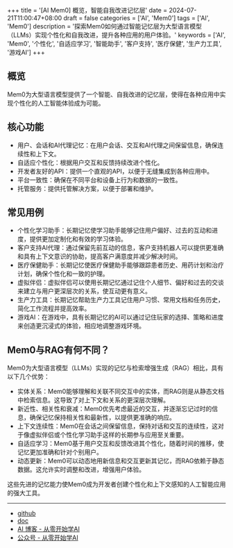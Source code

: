+++
title = '[AI Mem0] 概览，智能自我改进记忆层'
date = 2024-07-21T11:00:47+08:00
draft = false
categories = ['AI', 'Mem0']
tags = ['AI', 'Mem0']
description = '探索Mem0如何通过智能记忆层为大型语言模型（LLMs）实现个性化和自我改进，提升各种应用的用户体验。'
keywords = ['AI', 'Mem0', '个性化', '自适应学习', '智能助手', '客户支持', '医疗保健', '生产力工具', '游戏AI']
+++

## 概览
Mem0为大型语言模型提供了一个智能、自我改进的记忆层，使得在各种应用中实现个性化的人工智能体验成为可能。

## 核心功能
- 用户、会话和AI代理记忆：在用户会话、交互和AI代理之间保留信息，确保连续性和上下文。
- 自适应个性化：根据用户交互和反馈持续改进个性化。
- 开发者友好的API：提供一个直观的API，以便于无缝集成到各种应用中。
- 平台一致性：确保在不同平台和设备上行为和数据的一致性。
- 托管服务：提供托管解决方案，以便于部署和维护。

## 常见用例
- 个性化学习助手：长期记忆使学习助手能够记住用户偏好、过去的互动和进度，提供更加定制化和有效的学习体验。
- 客户支持AI代理：通过保留先前互动的信息，客户支持机器人可以提供更准确和具有上下文意识的协助，提高客户满意度并减少解决时间。
- 医疗保健助手：长期记忆使医疗保健助手能够跟踪患者历史、用药计划和治疗计划，确保个性化和一致的护理。
- 虚拟伴侣：虚拟伴侣可以使用长期记忆通过记住个人细节、偏好和过去的交谈来建立与用户更深层次的关系，使互动更有意义。
- 生产力工具：长期记忆帮助生产力工具记住用户习惯、常用文档和任务历史，简化工作流程并提高效率。
- 游戏AI：在游戏中，具有长期记忆的AI可以通过记住玩家的选择、策略和进度来创造更沉浸式的体验，相应地调整游戏环境。

## Mem0与RAG有何不同？
Mem0为大型语言模型（LLMs）实现的记忆与检索增强生成（RAG）相比，具有以下几个优势：

- 实体关系：Mem0能够理解和关联不同交互中的实体，而RAG则是从静态文档中检索信息。这导致了对上下文和关系的更深层次理解。
- 新近性、相关性和衰减：Mem0优先考虑最近的交互，并逐渐忘记过时的信息，确保记忆保持相关性和最新性，以提供更准确的响应。
- 上下文连续性：Mem0在会话之间保留信息，保持对话和交互的连续性，这对于像虚拟伴侣或个性化学习助手这样的长期参与应用至关重要。
- 自适应学习：Mem0基于用户交互和反馈改进其个性化，随着时间的推移，使记忆更加准确和针对个别用户。
- 动态更新：Mem0可以动态地用新信息和交互更新其记忆，而RAG依赖于静态数据。这允许实时调整和改进，增强用户体验。

这些先进的记忆能力使Mem0成为开发者创建个性化和上下文感知的人工智能应用的强大工具。

---

- [github](https://github.com/mem0ai/mem0)
- [doc](https://docs.mem0.ai/overview)
- [AI 博客 - 从零开始学AI](https://ai-blog.aihub2022.top/zh/post/ai-mem0-intro/)
- [公众号 - 从零开始学AI](https://mp.weixin.qq.com/s?__biz=MzA3MDIyNTgzNA==&mid=2649977639&idx=1&sn=f57cc58a2dbd97bfb87af7deafa5ccb0&chksm=86c7c9e2b1b040f45904c8cdf5e53af16c15759e41d7fc33038ad37acbb43c08d1c4aeee9c24#rd)
<!-- - [CSDN - 从零开始学AI](...) -->
<!-- - [掘金 - 从零开始学AI](...) -->
<!-- - [知乎 - 从零开始学AI](...) -->
<!-- - [阿里云 - 从零开始学AI](...) -->
<!-- - [腾讯云 - 从零开始学AI](...) -->
